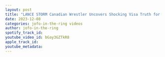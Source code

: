 ```yaml
---
layout: post
title: "LANCE STORM Canadian Wrestler Uncovers Shocking Visa Truth for US Performances #montrealwrestling"
date: 2023-12-08
categories: jofo-in-the-ring videos
author: jofo-in-the-ring
spotify_track_id: 
youtube_video_id: bGay3GZTkR8
apple_track_id: 
youtube_metadata: 
---
```

